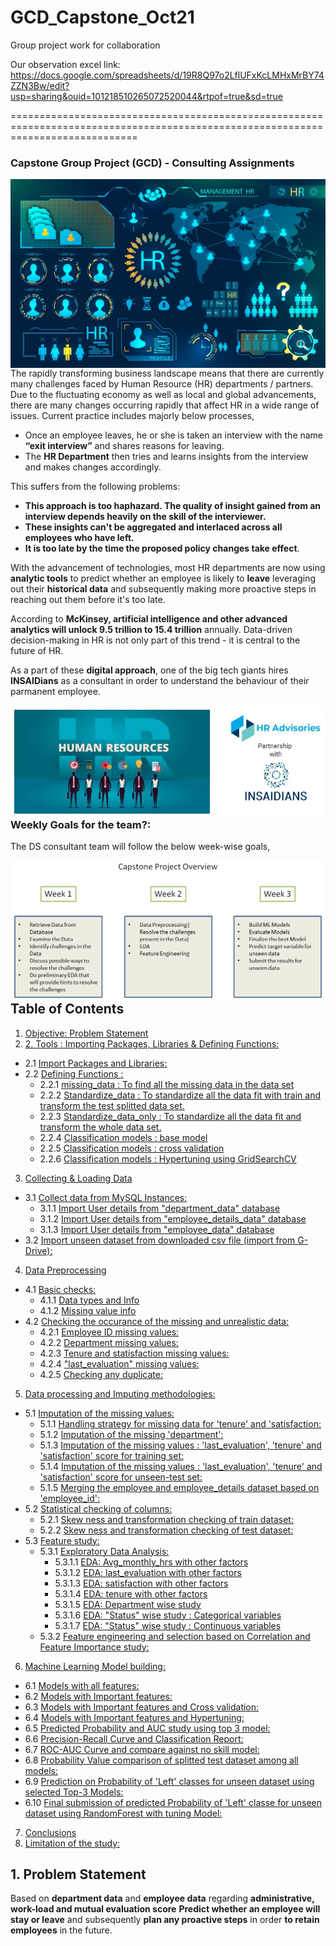 # GCD_Capstone_Oct21

Group project work for collaboration

Our observation excel link: https://docs.google.com/spreadsheets/d/19R8Q97o2LflUFxKcLMHxMrBY74ZZN3Bw/edit?usp=sharing&ouid=101218510265072520044&rtpof=true&sd=true

==================================================================================================================================

### Capstone Group Project (GCD) - **Consulting Assignments**

<img src="https://github.com/pathakchiranjit/GCD_Capstone_Oct21/blob/main/Picture/Pic_2.jpg?raw=true" align='left'><br/>

The rapidly transforming business landscape means that there are currently many challenges faced by Human Resource (HR) departments / partners. Due to the fluctuating economy as well as local and global advancements, there are many changes occurring rapidly that affect HR in a wide range of issues. Current practice includes majorly below processes,
- Once an employee leaves, he or she is taken an interview with the name **“exit interview”** and shares reasons for leaving. 
- The **HR Department** then tries and learns insights from the interview and makes changes accordingly.

This suffers from the following problems:

- **This approach is too haphazard. The quality of insight gained from an interview depends heavily on the skill of the interviewer.**
- **These insights can't be aggregated and interlaced across all employees who have left.**
- **It is too late by the time the proposed policy changes take effect**.

With the advancement of technologies, most HR departments are now using **analytic tools** to predict whether an employee is likely to **leave** leveraging out their **historical data** and subsequently making more proactive steps in reaching out them before it's too late.

According to **McKinsey, artificial intelligence and other advanced analytics will unlock 9.5 trillion to 15.4 trillion** annually. Data-driven decision-making in HR is not only part of this trend - it is central to the future of HR. 

As a part of these **digital approach**, one of the big tech giants hires **INSAIDians** as a consultant in order to understand the behaviour of their parmanent employee.

<img src="https://github.com/pathakchiranjit/GCD_Capstone_Oct21/blob/main/Picture/Pic_5.JPG?raw=true" align='left'><br/>

### **Weekly Goals for the team?**:
The DS consultant team will follow the below week-wise goals,

<img src="https://github.com/pathakchiranjit/GCD_Capstone_Oct21/blob/main/Picture/Pic_6.png?raw=true" align='left'><br/>

## Table of Contents

1. [Objective: Problem Statement](#section1)<br>
2. [2. Tools : Importing Packages, Libraries & Defining Functions:](#section2)<br>
  - 2.1 [Import Packages and Libraries:](#section201)<br>
  - 2.2 [Defining Functions :](#section202)<br>
    - 2.2.1 [missing_data : To find all the missing data in the data set](#section2021)<br>
    - 2.2.2 [Standardize_data : To standardize all the data fit with train and transform the test splitted data set.](#section2022)<br>
    - 2.2.3 [Standardize_data_only : To standardize all the data fit and transform the whole data set.](#section2023)<br>
    - 2.2.4 [Classification models : base model](#section2024)<br>
    - 2.2.5 [Classification models : cross validation](#section2025)<br>
    - 2.2.6 [Classification models : Hypertuning using GridSearchCV](#section2026)<br>
3. [Collecting & Loading Data](#section3)<br>
  - 3.1 [Collect data from MySQL Instances:](#section301)<br>
    - 3.1.1 [Import User details from "department_data" database](#section3011)<br>
    - 3.1.2 [Import User details from "employee_details_data" database](#section3012)<br>
    - 3.1.3 [Import User details from "employee_data" database](#section3013)<br>
  - 3.2 [ Import unseen dataset from downloaded csv file (import from G-Drive):](#section302)<br>
4. [Data Preprocessing](#section4)<br>
  - 4.1 [Basic checks:](#section401)<br>
    - 4.1.1 [Data types and Info](#section4011)<br>
    - 4.1.2 [Missing value info](#section4012)<br>
  - 4.2 [Checking the occurance of the missing and unrealistic data:](#section402)<br>
    - 4.2.1 [Employee ID missing values:](#section4021)<br>
    - 4.2.2 [Department missing values:](#section4022)<br>
    - 4.2.3 [Tenure and statisfaction missing values:](#section4023)<br>
    - 4.2.4 [ "last_evaluation" missing values:](#section4024)<br>
    - 4.2.5 [Checking any duplicate:](#section4025)<br>
5. [Data processing and Imputing methodologies:](#section5)<br>
  - 5.1 [Imputation of the missing values:](#section501)<br>
    - 5.1.1 [Handling strategy for missing data for 'tenure' and 'satisfaction:](#section5011)<br>
    - 5.1.2 [Imputation of the missing 'department':](#section5012)<br>
    - 5.1.3 [Imputation of the missing values : 'last_evaluation', 'tenure' and 'satisfaction' score for training set:](#section5013)<br>
    - 5.1.4 [Imputation of the missing values : 'last_evaluation', 'tenure' and 'satisfaction' score for unseen-test set:](#section5014)<br>
    - 5.1.5 [Merging the employee and employee_details dataset based on 'employee_id':](#section5015)<br>
  - 5.2 [Statistical checking of columns:](#section502)<br>
    - 5.2.1 [Skew ness and transformation checking of train dataset:](#section5021)<br>
    - 5.2.2 [Skew ness and transformation checking of test dataset:](#section5022)<br>
  - 5.3 [Feature study:](#section503)<br>
    - 5.3.1 [Exploratory Data Analysis:](#section5031)<br>
        - 5.3.1.1 [EDA: Avg_monthly_hrs with other factors](#section50311)<br>
        - 5.3.1.2 [EDA: last_evaluation with other factors](#section50312)<br>
        - 5.3.1.3 [EDA: satisfaction with other factors](#section50313)<br>
        - 5.3.1.4 [EDA: tenure with other factors](#section50314)<br>
        - 5.3.1.5 [EDA: Department wise study](#section50315)<br>
        - 5.3.1.6 [EDA: "Status" wise study : Categorical variables](#section50316)<br>
        - 5.3.1.7 [EDA: "Status" wise study : Continuous variables](#section50317)<br>
    - 5.3.2 [Feature engineering and selection based on Correlation and Feature Importance study:](#section5032)<br>
6. [Machine Learning Model building:](#section6)<br>
  - 6.1 [Models with all features:](#section601)<br>
  - 6.2 [Models with Important features:](#section602)<br>
  - 6.3 [Models with Important features and Cross validation:](#section603)<br>
  - 6.4 [Models with Important features and Hypertuning:](#section604)<br>
  - 6.5 [Predicted Probability and AUC study using top 3 model:](#section605)<br>
  - 6.6 [Precision-Recall Curve and Classification Report:](#section606)<br>
  - 6.7 [ROC-AUC Curve and compare against no skill model:](#section607)<br>
  - 6.8 [Probability Value comparison of splitted test dataset among all models:](#section608)<br>
  - 6.9 [Prediction on Probability of 'Left' classes for unseen dataset using selected Top-3 Models:](#section609)<br>
  - 6.10 [Final submission of predicted Probability of 'Left' classe for unseen dataset using RandomForest with tuning Model:](#section6010)<br>
7. [Conclusions](#section7)
8. [Limitation of the study:](#section8)


<a id=section1></a>
## 1. Problem Statement


Based on **department data** and **employee data** regarding **administrative, work-load and mutual evaluation score** **Predict whether an employee will stay or leave** and subsequently **plan any proactive steps** in order **to retain employees** in the future.

